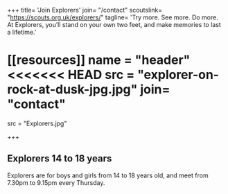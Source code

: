 +++
title= 'Join Explorers'
join= "/contact"
scoutslink= "https://scouts.org.uk/explorers/"
tagline= 'Try more. See more. Do more. At Explorers, you’ll stand on your own two feet, and make memories to last a lifetime.'

[[resources]]
  name = "header"
<<<<<<< HEAD
  src = "explorer-on-rock-at-dusk-jpg.jpg"
join= "contact"
=======
  src = "Explorers.jpg"


+++

## Explorers 14 to 18 years

Explorers are for boys and girls from 14 to 18 years old, and meet from 7.30pm to 9.15pm every Thursday.